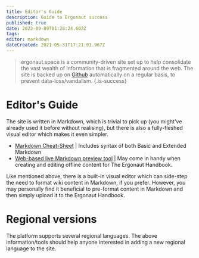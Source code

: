 ```yaml
---
title: Editor's Guide
description: Guide to Ergonaut success
published: true
date: 2022-09-09T01:28:24.603Z
tags: 
editor: markdown
dateCreated: 2021-05-31T17:21:01.967Z
---
```


> ergonaut.space is a community-driven site set up to help consolidate the vast wealth of information that is fragmented around the web. The site is backed up on [Github](https://github.com/glasgowm148/ergonaut-handbook) automatically on a regular basis, to prevent data-loss/vandalism.
{.is-success}



# Editor's Guide

The site is written in Markdown, which is trivial to pick up (you might've already used it before without realising), but there is also a fully-fleshed visual editor which makes it even simpler. 

- [Markdown Cheat-Sheet](https://www.markdownguide.org/cheat-sheet/) | Includes syntax of both Basic and Extended Markdown
- [Web-based live Markdown preview tool](https://markdownlivepreview.com/) | May come in handy when creating and editing offline content for The Ergonaut Handbook. 

Like mentioned above, there is a built-in visual editor which can side-step the need to format wiki content in Markdown, if you prefer.  However, you may personally find it beneficial to pre-format content in Markdown and then simply upload it to the Ergonaut Handbook. 

# Regional versions

The platform supports several regional languages. The above information/tools should help anyone interested in adding a new regional language to the site. 